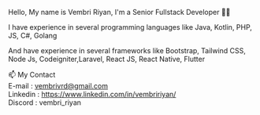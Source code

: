 Hello, My name is Vembri Riyan, I'm a Senior Fullstack Developer :man_technologist:

I have experience in several programming languages like Java, Kotlin, PHP, JS, C#, Golang

And have experience in several frameworks like Bootstrap, Tailwind CSS, Node Js, Codeigniter,Laravel, React JS, React Native, Flutter

📫 My Contact \
E-mail   : vembrivrd@gmail.com\
Linkedin : https://www.linkedin.com/in/vembririyan/ \
Discord  : vembri_riyan
